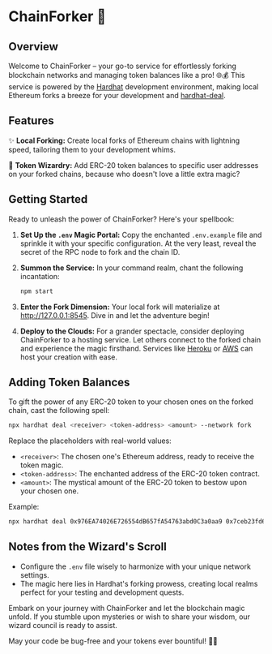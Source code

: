 # ChainForker 🚀

## Overview

Welcome to ChainForker – your go-to service for effortlessly forking blockchain networks and managing token balances like a pro! 🌐💰 This service is powered by the [Hardhat](https://hardhat.org/) development environment, making local Ethereum forks a breeze for your development and [hardhat-deal](https://github.com/Rubilmax/hardhat-deal).

## Features

✨ **Local Forking:** Create local forks of Ethereum chains with lightning speed, tailoring them to your development whims.

💸 **Token Wizardry:** Add ERC-20 token balances to specific user addresses on your forked chains, because who doesn't love a little extra magic?

## Getting Started

Ready to unleash the power of ChainForker? Here's your spellbook:

1. **Set Up the `.env` Magic Portal:** Copy the enchanted `.env.example` file and sprinkle it with your specific configuration. At the very least, reveal the secret of the RPC node to fork and the chain ID.

2. **Summon the Service:** In your command realm, chant the following incantation:

   ```bash
   npm start
   ```

3. **Enter the Fork Dimension:** Your local fork will materialize at http://127.0.0.1:8545. Dive in and let the adventure begin!

4. **Deploy to the Clouds:** For a grander spectacle, consider deploying ChainForker to a hosting service. Let others connect to the forked chain and experience the magic firsthand. Services like [Heroku](https://www.heroku.com/) or [AWS](https://aws.amazon.com/) can host your creation with ease.

## Adding Token Balances

To gift the power of any ERC-20 token to your chosen ones on the forked chain, cast the following spell:

```bash
npx hardhat deal <receiver> <token-address> <amount> --network fork
```

Replace the placeholders with real-world values:

- `<receiver>`: The chosen one's Ethereum address, ready to receive the token magic.
- `<token-address>`: The enchanted address of the ERC-20 token contract.
- `<amount>`: The mystical amount of the ERC-20 token to bestow upon your chosen one.

Example:

```bash
npx hardhat deal 0x976EA74026E726554dB657fA54763abd0C3a0aa9 0x7ceb23fd6bc0add59e62ac25578270cff1b9f619 1000000000000000000 --network fork
```

## Notes from the Wizard's Scroll

- Configure the `.env` file wisely to harmonize with your unique network settings.
- The magic here lies in Hardhat's forking prowess, creating local realms perfect for your testing and development quests.

Embark on your journey with ChainForker and let the blockchain magic unfold. If you stumble upon mysteries or wish to share your wisdom, our wizard council is ready to assist.

May your code be bug-free and your tokens ever bountiful! 🧙✨
